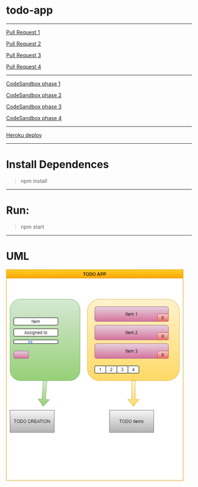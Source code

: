 # todo-app


---
[Pull Request 1](https://github.com/ibrahemomari/todo-app/pull/1)

[Pull Request 2](https://github.com/ibrahemomari/todo-app/pull/2)

[Pull Request 3](https://github.com/ibrahemomari/todo-app/pull/3)

[Pull Request 4](https://github.com/ibrahemomari/todo-app/pull/4)

---

[CodeSandbox phase 1](https://h58vl.csb.app/)

[CodeSandbox phase 2](https://n91cx.csb.app/)

[CodeSandbox phase 3](https://1cnpb.csb.app/)

[CodeSandbox phase 4]()

---

[Heroku deploy](https://ibrahem-todo-server.herokuapp.com)

---
Install Dependences
===
>npm install

---
Run:
===
>npm start
---
UML
==
![](todo.png)
